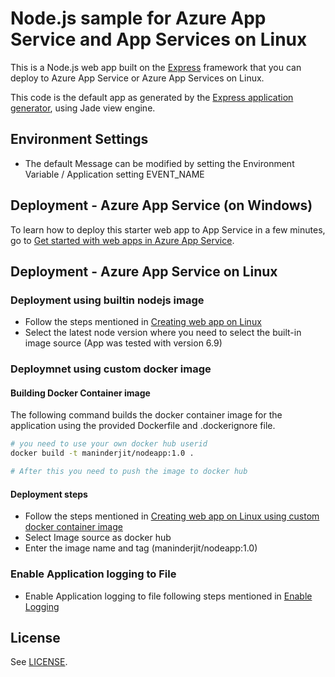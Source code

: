 # Node.js sample for Azure App Service and App Services on Linux

This is a Node.js web app built on the [Express](http://expressjs.com/) framework that you can deploy 
to Azure App Service or Azure App Services on Linux. 

This code is the default app as generated by the 
[Express application generator](https://www.npmjs.com/package/express-generator), using Jade view engine.

## Environment Settings
* The default Message can be modified by setting the Environment Variable / Application setting EVENT_NAME

## Deployment - Azure App Service (on Windows)
To learn how to deploy this starter web app to App Service in a few minutes, go to 
[Get started with web apps in Azure App Service](https://azure.microsoft.com/en-us/documentation/articles/app-service-web-get-started/). 

## Deployment - Azure App Service on Linux
### Deployment using builtin nodejs image
* Follow the steps mentioned in [Creating web app on Linux](https://docs.microsoft.com/en-us/azure/app-service-web/app-service-linux-how-to-create-web-app)
* Select the latest node version where you need to select the built-in image source (App was tested with version 6.9)


### Deploymnet using custom docker image
#### Building Docker Container image
  The following command builds the docker container image for the application using the provided Dockerfile and .dockerignore file.
  ```sh
  # you need to use your own docker hub userid
  docker build -t maninderjit/nodeapp:1.0 .

  # After this you need to push the image to docker hub
  ```

#### Deployment steps
* Follow the steps mentioned in [Creating web app on Linux using custom docker container image](https://docs.microsoft.com/en-us/azure/app-service-web/app-service-linux-using-custom-docker-image)
* Select Image source as docker hub
* Enter the image name and tag (maninderjit/nodeapp:1.0)

### Enable Application logging to File
* Enable Application logging to file following steps mentioned in [Enable Logging](https://docs.microsoft.com/en-us/azure/app-service-web/app-service-linux-intro)
## License

See [LICENSE](LICENSE).
